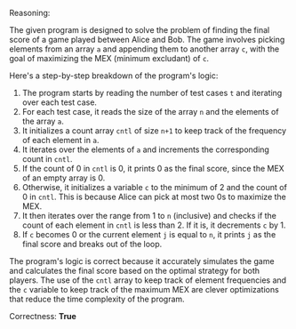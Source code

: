 Reasoning:

The given program is designed to solve the problem of finding the final score of a game played between Alice and Bob. The game involves picking elements from an array `a` and appending them to another array `c`, with the goal of maximizing the MEX (minimum excludant) of `c`.

Here's a step-by-step breakdown of the program's logic:

1. The program starts by reading the number of test cases `t` and iterating over each test case.
2. For each test case, it reads the size of the array `n` and the elements of the array `a`.
3. It initializes a count array `cntl` of size `n+1` to keep track of the frequency of each element in `a`.
4. It iterates over the elements of `a` and increments the corresponding count in `cntl`.
5. If the count of 0 in `cntl` is 0, it prints 0 as the final score, since the MEX of an empty array is 0.
6. Otherwise, it initializes a variable `c` to the minimum of 2 and the count of 0 in `cntl`. This is because Alice can pick at most two 0s to maximize the MEX.
7. It then iterates over the range from 1 to `n` (inclusive) and checks if the count of each element in `cntl` is less than 2. If it is, it decrements `c` by 1.
8. If `c` becomes 0 or the current element `j` is equal to `n`, it prints `j` as the final score and breaks out of the loop.

The program's logic is correct because it accurately simulates the game and calculates the final score based on the optimal strategy for both players. The use of the `cntl` array to keep track of element frequencies and the `c` variable to keep track of the maximum MEX are clever optimizations that reduce the time complexity of the program.

Correctness: **True**